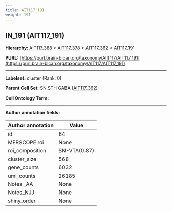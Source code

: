 ```yaml
---
title: AIT117_191
weight: 191
---
```

## IN_191 (AIT117_191)
<b>Hierarchy: </b>
[AIT117_388](../AIT117_388) >
[AIT117_378](../AIT117_378) >
[AIT117_362](../AIT117_362) >
[AIT117_191](../AIT117_191)

**PURL:** [https://purl.brain-bican.org/taxonomy/AIT117/AIT117_191](https://purl.brain-bican.org/taxonomy/AIT117/AIT117_191)

---


**Labelset:** cluster (Rank: 0)

**Parent Cell Set:** SN STH GABA ([AIT117_362](../AIT117_362))



**Cell Ontology Term:** 

[MARKER GENES.]: #


---

[TRANSFERRED ANNOTATIONS.]: #


[AUTHOR ANNOTATION FIELDS.]: #


**Author annotation fields:**

| Author annotation | Value |
|-------------------|-------|
|id|64|
|MERSCOPE roi|None|
|roi_composition|SN-VTA(0.87) | GPe(0.06)|
|cluster_size|568|
|gene_counts|6032|
|umi_counts|26185|
|Notes _AA|None|
|Notes_NJJ|None|
|shiny_order|None|
